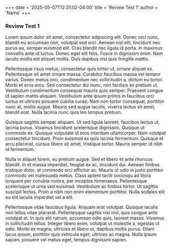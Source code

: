 +++
date = '2025-05-07T12:31:02-04:00'
title = 'Review Test 1'
author = 'Name'
+++

### Review Test 1

Lorem ipsum dolor sit amet, consectetur adipiscing elit. Donec orci nunc, blandit eu accumsan non, volutpat sed orci. Aenean nisl elit, tincidunt nec purus eu, semper euismod elit. Cras blandit nec ligula id porta. In maximus convallis ante id luctus. Donec eget elit felis. Fusce in dignissim enim. Nam iaculis mollis est aliquet mollis. Duis dapibus nisl quis fringilla mattis.

Pellentesque risus metus, consectetur quis tortor ut, ornare aliquet ex. Pellentesque sit amet ornare massa. Curabitur faucibus massa vel tempor varius. Donec metus orci, condimentum nec sollicitudin a, dictum eu tortor. Morbi et eros arcu. Sed consectetur dui nunc, non facilisis ex pretium ut. Vestibulum condimentum consequat mauris quis semper. Praesent congue id sapien mattis aliquam. Vestibulum ante ipsum primis in faucibus orci luctus et ultrices posuere cubilia curae; Nam non tortor consequat, porttitor nunc at, mollis augue. Mauris sed augue iaculis, viverra lectus sit amet, blandit erat. Nulla lacinia nunc quis leo tempus pretium.

Quisque sagittis semper aliquam. Ut sed ligula laoreet, faucibus lectus ut, lacinia purus. Vivamus tincidunt scelerisque dignissim. Quisque ut commodo ex. Quisque vulputate id eros interdum ullamcorper. Nam volutpat consectetur tincidunt. Proin euismod ex quis lacinia fermentum. Quisque et arcu placerat, cursus libero sit amet, tristique tortor. Mauris semper id nibh id fermentum.

Nulla in aliquet lorem, eu pretium augue. Sed et libero et ante rhoncus blandit. In et massa imperdiet, feugiat ex ac, tincidunt dui. Aenean finibus tristique dolor, at commodo orci efficitur ac. Mauris ut odio in justo porttitor commodo vel malesuada metus. Class aptent taciti sociosqu ad litora torquent per conubia nostra, per inceptos himenaeos. Pellentesque scelerisque ut urna sed euismod. Vestibulum ac finibus tortor. Ut sagittis suscipit lectus. Proin a nibh non enim elementum porttitor. Nulla sodales elit eu elit iaculis imperdiet vel a elit.

Pellentesque vitae faucibus ligula. Aliquam erat volutpat. Quisque iaculis non tellus vitae placerat. Pellentesque sagittis nisl nisl, quis congue ante volutpat at. In quis elit rutrum, accumsan odio quis, laoreet massa. Vivamus in sollicitudin tellus. Integer libero enim, volutpat ut molestie a, egestas ut odio. Morbi ex magna, ultricies et libero ut, dapibus mollis purus. Etiam lacus ipsum, porttitor quis vehicula eget, ultrices ac magna. Nulla ipsum sapien, posuere vel metus eget, tempus dignissim sapien.